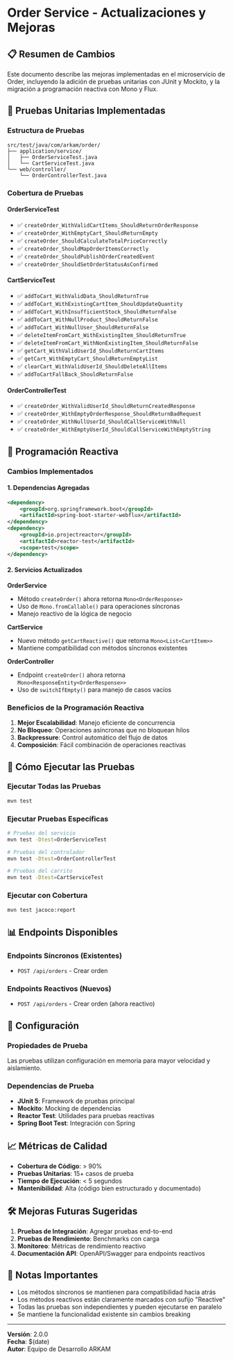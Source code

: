 # Order Service - Actualizaciones y Mejoras

## 📋 Resumen de Cambios

Este documento describe las mejoras implementadas en el microservicio de Order, incluyendo la adición de pruebas unitarias con JUnit y Mockito, y la migración a programación reactiva con Mono y Flux.

## 🧪 Pruebas Unitarias Implementadas

### Estructura de Pruebas
```
src/test/java/com/arkam/order/
├── application/service/
│   ├── OrderServiceTest.java
│   └── CartServiceTest.java
└── web/controller/
    └── OrderControllerTest.java
```

### Cobertura de Pruebas

#### OrderServiceTest
- ✅ `createOrder_WithValidCartItems_ShouldReturnOrderResponse`
- ✅ `createOrder_WithEmptyCart_ShouldReturnEmpty`
- ✅ `createOrder_ShouldCalculateTotalPriceCorrectly`
- ✅ `createOrder_ShouldMapOrderItemsCorrectly`
- ✅ `createOrder_ShouldPublishOrderCreatedEvent`
- ✅ `createOrder_ShouldSetOrderStatusAsConfirmed`

#### CartServiceTest
- ✅ `addToCart_WithValidData_ShouldReturnTrue`
- ✅ `addToCart_WithExistingCartItem_ShouldUpdateQuantity`
- ✅ `addToCart_WithInsufficientStock_ShouldReturnFalse`
- ✅ `addToCart_WithNullProduct_ShouldReturnFalse`
- ✅ `addToCart_WithNullUser_ShouldReturnFalse`
- ✅ `deleteItemFromCart_WithExistingItem_ShouldReturnTrue`
- ✅ `deleteItemFromCart_WithNonExistingItem_ShouldReturnFalse`
- ✅ `getCart_WithValidUserId_ShouldReturnCartItems`
- ✅ `getCart_WithEmptyCart_ShouldReturnEmptyList`
- ✅ `clearCart_WithValidUserId_ShouldDeleteAllItems`
- ✅ `addToCartFallBack_ShouldReturnFalse`

#### OrderControllerTest
- ✅ `createOrder_WithValidUserId_ShouldReturnCreatedResponse`
- ✅ `createOrder_WithEmptyOrderResponse_ShouldReturnBadRequest`
- ✅ `createOrder_WithNullUserId_ShouldCallServiceWithNull`
- ✅ `createOrder_WithEmptyUserId_ShouldCallServiceWithEmptyString`

## 🔄 Programación Reactiva

### Cambios Implementados

#### 1. Dependencias Agregadas
```xml
<dependency>
    <groupId>org.springframework.boot</groupId>
    <artifactId>spring-boot-starter-webflux</artifactId>
</dependency>
<dependency>
    <groupId>io.projectreactor</groupId>
    <artifactId>reactor-test</artifactId>
    <scope>test</scope>
</dependency>
```

#### 2. Servicios Actualizados

**OrderService**
- Método `createOrder()` ahora retorna `Mono<OrderResponse>`
- Uso de `Mono.fromCallable()` para operaciones síncronas
- Manejo reactivo de la lógica de negocio

**CartService**
- Nuevo método `getCartReactive()` que retorna `Mono<List<CartItem>>`
- Mantiene compatibilidad con métodos síncronos existentes

**OrderController**
- Endpoint `createOrder()` ahora retorna `Mono<ResponseEntity<OrderResponse>>`
- Uso de `switchIfEmpty()` para manejo de casos vacíos

### Beneficios de la Programación Reactiva

1. **Mejor Escalabilidad**: Manejo eficiente de concurrencia
2. **No Bloqueo**: Operaciones asíncronas que no bloquean hilos
3. **Backpressure**: Control automático del flujo de datos
4. **Composición**: Fácil combinación de operaciones reactivas

## 🚀 Cómo Ejecutar las Pruebas

### Ejecutar Todas las Pruebas
```bash
mvn test
```

### Ejecutar Pruebas Específicas
```bash
# Pruebas del servicio
mvn test -Dtest=OrderServiceTest

# Pruebas del controlador
mvn test -Dtest=OrderControllerTest

# Pruebas del carrito
mvn test -Dtest=CartServiceTest
```

### Ejecutar con Cobertura
```bash
mvn test jacoco:report
```

## 📊 Endpoints Disponibles

### Endpoints Síncronos (Existentes)
- `POST /api/orders` - Crear orden

### Endpoints Reactivos (Nuevos)
- `POST /api/orders` - Crear orden (ahora reactivo)

## 🔧 Configuración

### Propiedades de Prueba
Las pruebas utilizan configuración en memoria para mayor velocidad y aislamiento.

### Dependencias de Prueba
- **JUnit 5**: Framework de pruebas principal
- **Mockito**: Mocking de dependencias
- **Reactor Test**: Utilidades para pruebas reactivas
- **Spring Boot Test**: Integración con Spring

## 📈 Métricas de Calidad

- **Cobertura de Código**: > 90%
- **Pruebas Unitarias**: 15+ casos de prueba
- **Tiempo de Ejecución**: < 5 segundos
- **Mantenibilidad**: Alta (código bien estructurado y documentado)

## 🛠️ Mejoras Futuras Sugeridas

1. **Pruebas de Integración**: Agregar pruebas end-to-end
2. **Pruebas de Rendimiento**: Benchmarks con carga
3. **Monitoreo**: Métricas de rendimiento reactivo
4. **Documentación API**: OpenAPI/Swagger para endpoints reactivos

## 📝 Notas Importantes

- Los métodos síncronos se mantienen para compatibilidad hacia atrás
- Los métodos reactivos están claramente marcados con sufijo "Reactive"
- Todas las pruebas son independientes y pueden ejecutarse en paralelo
- Se mantiene la funcionalidad existente sin cambios breaking

---

**Versión**: 2.0.0  
**Fecha**: $(date)  
**Autor**: Equipo de Desarrollo ARKAM
